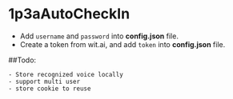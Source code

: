 # 1p3aAutoCheckIn

 - Add `username` and `password` into **config.json** file.
 - Create a token from wit.ai, and add `token` into **config.json** file.


##Todo:

    - Store recognized voice locally
    - support multi user
    - store cookie to reuse